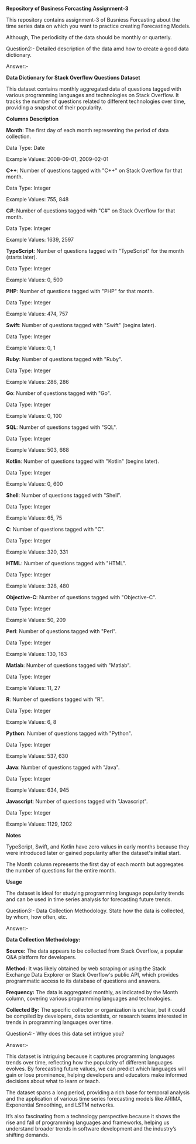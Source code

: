 **Repository of Business Forcasting Assignment-3**

This repository contains assignment-3 of Busniess Forcasting about the time series data on which you want to practice creating Forecasting Models. 

Although, The periodicity of the data should be monthly or quarterly. 

Question2:- Detailed description of the data amd how to create a good data dictionary.

Answer:-

**Data Dictionary for Stack Overflow Questions Dataset**

This dataset contains monthly aggregated data of questions tagged with various programming languages and technologies on Stack Overflow. It tracks the number of questions related to different technologies over time, providing a snapshot of their popularity.

**Columns Description**

**Month**: The first day of each month representing the period of data collection.

Data Type: Date

Example Values: 2008-09-01, 2009-02-01

**C++**: Number of questions tagged with "C++" on Stack Overflow for that month.

Data Type: Integer

Example Values: 755, 848

**C#**: Number of questions tagged with "C#" on Stack Overflow for that month.

Data Type: Integer

Example Values: 1639, 2597

**TypeScript**: Number of questions tagged with "TypeScript" for the month (starts later).

Data Type: Integer

Example Values: 0, 500

**PHP**: Number of questions tagged with "PHP" for that month.

Data Type: Integer

Example Values: 474, 757

**Swift**: Number of questions tagged with "Swift" (begins later).

Data Type: Integer

Example Values: 0, 1

**Ruby**: Number of questions tagged with "Ruby".

Data Type: Integer

Example Values: 286, 286

**Go**: Number of questions tagged with "Go".

Data Type: Integer

Example Values: 0, 100

**SQL**: Number of questions tagged with "SQL".

Data Type: Integer

Example Values: 503, 668

**Kotlin**: Number of questions tagged with "Kotlin" (begins later).

Data Type: Integer

Example Values: 0, 600

**Shell**: Number of questions tagged with "Shell".

Data Type: Integer

Example Values: 65, 75

**C**: Number of questions tagged with "C".

Data Type: Integer

Example Values: 320, 331

**HTML**: Number of questions tagged with "HTML".

Data Type: Integer

Example Values: 328, 480

**Objective-C**: Number of questions tagged with "Objective-C".

Data Type: Integer

Example Values: 50, 209

**Perl**: Number of questions tagged with "Perl".

Data Type: Integer

Example Values: 130, 163

**Matlab**: Number of questions tagged with "Matlab".

Data Type: Integer

Example Values: 11, 27

**R**: Number of questions tagged with "R".

Data Type: Integer

Example Values: 6, 8

**Python**: Number of questions tagged with "Python".

Data Type: Integer

Example Values: 537, 630

**Java**: Number of questions tagged with "Java".

Data Type: Integer

Example Values: 634, 945

**Javascript**: Number of questions tagged with "Javascript".

Data Type: Integer

Example Values: 1129, 1202

**Notes**

TypeScript, Swift, and Kotlin have zero values in early months because they were introduced later or gained popularity after the dataset's initial start.

The Month column represents the first day of each month but aggregates the number of questions for the entire month.

**Usage**

The dataset is ideal for studying programming language popularity trends and can be used in time series analysis for forecasting future trends.

Question3:- Data Collection Methodology. State how the data is collected, by whom, how often, etc. 

Answer:-

**Data Collection Methodology:**

**Source:** The data appears to be collected from Stack Overflow, a popular Q&A platform for developers.

**Method:** It was likely obtained by web scraping or using the Stack Exchange Data Explorer or Stack Overflow's public API, which provides programmatic access to its database of questions and answers.

**Frequency:** The data is aggregated monthly, as indicated by the Month column, covering various programming languages and technologies.

**Collected By:** The specific collector or organization is unclear, but it could be compiled by developers, data scientists, or research teams interested in trends in programming languages over time.

Question4:- Why does this data set intrigue you?

Answer:-

This dataset is intriguing because it captures programming languages trends over time, reflecting how the popularity of different languages evolves. By forecasting future values, we can predict which languages will gain or lose prominence, helping developers and educators make informed decisions about what to learn or teach.

The dataset spans a long period, providing a rich base for temporal analysis and the application of various time series forecasting models like ARIMA, Exponential Smoothing, and LSTM networks.

It’s also fascinating from a technology perspective because it shows the rise and fall of programming languages and frameworks, helping us understand broader trends in software development and the industry’s shifting demands.
